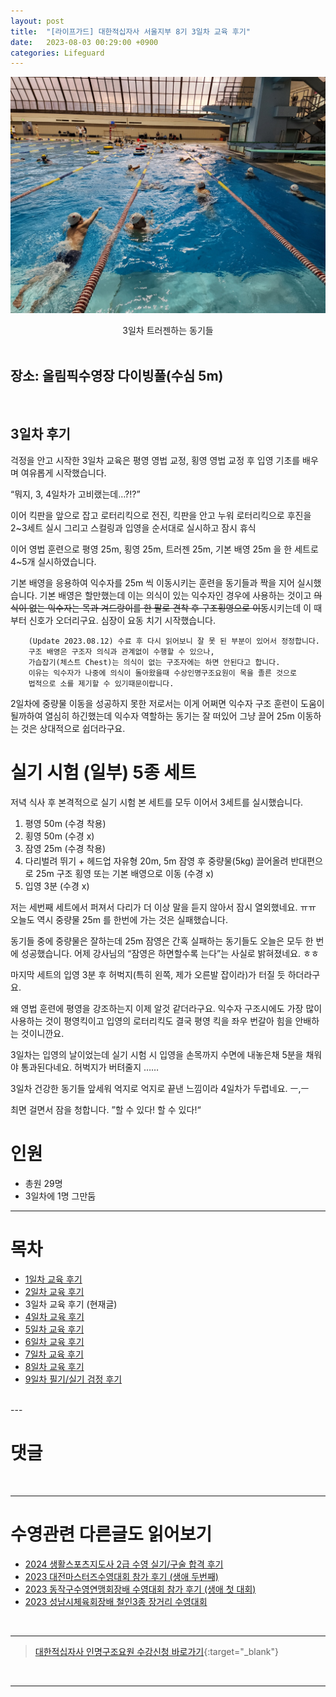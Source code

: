 ```yaml
---
layout: post
title:  "[라이프가드] 대한적십자사 서울지부 8기 3일차 교육 후기"
date:   2023-08-03 00:29:00 +0900
categories: Lifeguard
---
```


![3일차 트러젠하는 동기들](https://github.com/neoroman/neoroman.github.io/raw/main/_images/lifeguard/Lifeguard-day3.jpg)
<center>3일차 트러젠하는 동기들</center>

<BR />

## 장소: 올림픽수영장 다이빙풀(수심 5m)

<BR />

## 3일차 후기

걱정을 안고 시작한 3일차 교육은 평영 영법 교정, 횡영 영법 교정 후 입영 기초를 배우며 여유롭게 시작했습니다. 

“뭐지,  3, 4일차가 고비랬는데…?!?”

이어 킥판을 앞으로 잡고 로터리킥으로 전진,
킥판을 안고 누워 로터리킥으로 후진을 2~3세트 실시
그리고 스컬링과 입영을 순서대로 실시하고 잠시 휴식

이어 영법 훈련으로 평영 25m, 횡영 25m, 트러젠 25m, 기본 배영 25m 을 한 세트로 4~5개 실시하였습니다. 

기본 배영을 응용하여 익수자를 25m 씩 이동시키는 훈련을 동기들과 짝을 지어 실시했습니다. 기본 배영은 할만했는데 이는 의식이 있는 익수자인 경우에 사용하는 것이고 ~~의식이 없는 익수자는 목과 겨드랑이를 한 팔로 견착 후 구조횡영으로 이동~~시키는데 이 때 부터 신호가 오더리구요.  심장이 요동 치기 시작했습니다. 

        (Update 2023.08.12) 수료 후 다시 읽어보니 잘 못 된 부분이 있어서 정정합니다. 
        구조 배영은 구조자 의식과 관계없이 수행할 수 있으나, 
        가습잡기(체스트 Chest)는 의식이 없는 구조자에는 하면 안된다고 합니다. 
        이유는 익수자가 나중에 의식이 돌아왔을때 수상인명구조요원이 목을 졸른 것으로 
        법적으로 소를 제기할 수 있기때문이랍니다. 

2일차에 중량물 이동을 성공하지 못한 저로서는 이게 어쩌면 익수자 구조 훈련이 도움이 될까하여 열심히 하긴했는데 익수자 역할하는 동기는 잘 떠있어 그냥 끌어 25m 이동하는 것은 상대적으로 쉽더라구요. 


# 실기 시험 (일부) 5종 세트
저녁 식사 후 본격적으로 실기 시험 본 세트를 모두 이어서 3세트를 실시했습니다. 
1. 평영 50m (수경 착용)
2. 횡영 50m (수경 x)
3. 잠영 25m (수경 착용)
4. 다리벌려 뛰기 + 헤드업 자유형 20m, 5m 잠영 후 중량물(5kg) 끌어올려 반대편으로 25m 구조 횡영 또는 기본 배영으로 이동 (수경 x)
5. 입영 3분 (수경 x)

저는 세번째 세트에서 퍼져서 다리가 더 이상 말을 듣지 않아서 잠시 열외했네요. ㅠㅠ 
오늘도 역시 중량물 25m 를 한번에 가는 것은 실패했습니다. 

동기들 중에 중량물은 잘하는데 25m 잠영은 간혹 실패하는 동기들도 오늘은 모두 한 번에 성공했습니다. 어제 강사님의 “잠영은 하면할수록 는다”는 사실로 밝혀졌네요. ㅎㅎ

마지막 세트의 입영 3분 후 허벅지(특히 왼쪽, 제가 오른발 잡이라)가 터질 듯 하더라구요. 

왜 영법 훈련에 평영을 강조하는지 이제 알것 같더라구요. 익수자 구조시에도 가장 많이 사용하는 것이 평영킥이고 입영의 로터리킥도 결국 평영 킥을 좌우 번갈아 힘을 안배하는 것이니깐요. 

3일차는 입영의 날이었는데 실기 시험 시 입영을 손목까지 수면에 내놓은채 5분을 채워야 통과된다네요. 허벅지가 버텨줄지 ……

3일차 건강한 동기들 앞세워 억지로 억지로 끝낸 느낌이라 4일차가 두렵네요. ㅡ,ㅡ

최면 걸면서 잠을 청합니다. ”할 수 있다! 할 수 있다!“



# 인원
 - 총원 29명
 - 3일차에 1명 그만둠


---
# 목차
- [1일차 교육 후기][day-1]
- [2일차 교육 후기][day-2]
- 3일차 교육 후기 (현재글)
- [4일차 교육 후기][day-4]
- [5일차 교육 후기][day-5]
- [6일차 교육 후기][day-6]
- [7일차 교육 후기][day-7]
- [8일차 교육 후기][day-8]
- [9일차 필기/실기 검정 후기][day-9]

<BR />
---

# 댓글
<script src="https://utteranc.es/client.js"
        repo="neoroman/neoroman.github.io"
        issue-term="pathname"
        label="utterances"
        theme="github-light"
        crossorigin="anonymous"
        async>
</script>

<BR />

---

# 수영관련 다른글도 읽어보기
- [2024 생활스포츠지도사 2급 수영 실기/구술 합격 후기][CommunitySportsInstructor]
- [2023 대전마스터즈수영대회 참가 후기 (생애 두번째)][DaejeonMasters]
- [2023 동작구수영연맹회장배 수영대회 참가 후기 (생애 첫 대회)][DongJakGu2023]
- [2023 성남시체육회장배 철인3종 장거리 수영대회][triathlon2023]
<BR />

---

> [대한적십자사 인명구조요원 수강신청 바로가기][redcross]{:target="_blank"}
<BR />

---

[day-1]: /RedCross-Lifeguard-day1
[day-2]: /RedCross-Lifeguard-day2
[day-3]: /RedCross-Lifeguard-day3
[day-4]: /RedCross-Lifeguard-day4
[day-5]: /RedCross-Lifeguard-day5
[day-6]: /RedCross-Lifeguard-day6
[day-7]: /RedCross-Lifeguard-day7
[day-8]: /RedCross-Lifeguard-day8
[day-9]: /RedCross-Lifeguard-day9
[redcross]: https://www.redcross.or.kr/learn/edu/edu.do?educode1=02&educode2=02&edutypecode=01
[CommunitySportsInstructor]: /CommunitySportsInstructor
[DaejeonMasters]: /DaejeonMastersSwimRace
[DongJakGu2023]: /DongJakGuSwimRace
[triathlon2023]: /SeongnamTriathlonSwim
